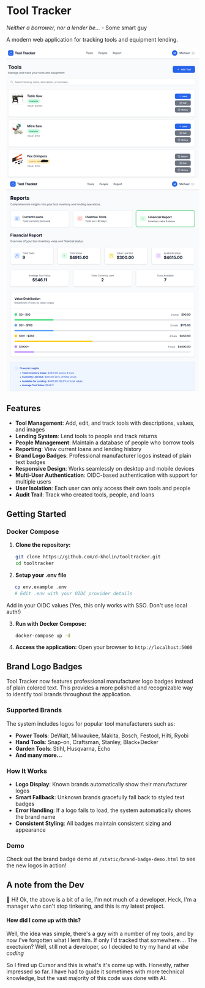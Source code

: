 # Tool Tracker

*Neither a borrower, nor a lender be...* - Some smart guy

A modern web application for tracking tools and equipment lending.

![Homepage Screenshot](pub/homepage.png)
![Reports Screenshot](pub/reports.png)


## Features

- **Tool Management**: Add, edit, and track tools with descriptions, values, and images
- **Lending System**: Lend tools to people and track returns
- **People Management**: Maintain a database of people who borrow tools
- **Reporting**: View current loans and lending history
- **Brand Logo Badges**: Professional manufacturer logos instead of plain text badges
- **Responsive Design**: Works seamlessly on desktop and mobile devices
- **Multi-User Authentication**: OIDC-based authentication with support for multiple users
- **User Isolation**: Each user can only access their own tools and people
- **Audit Trail**: Track who created tools, people, and loans

## Getting Started

### Docker Compose

1. **Clone the repository:**
   ```bash
   git clone https://github.com/d-kholin/tooltracker.git
   cd tooltracker
   ```
2. **Setup your .env file**
```bash
   cp env.example .env
   # Edit .env with your OIDC provider details
```

Add in your OIDC values (Yes, this only works with SSO. Don't use local auth!)

3. **Run with Docker Compose:**
   ```bash
   docker-compose up -d
   ```

4. **Access the application:**
   Open your browser to `http://localhost:5000`


## Brand Logo Badges

Tool Tracker now features professional manufacturer logo badges instead of plain colored text. This provides a more polished and recognizable way to identify tool brands throughout the application.

### Supported Brands
The system includes logos for popular tool manufacturers such as:
- **Power Tools**: DeWalt, Milwaukee, Makita, Bosch, Festool, Hilti, Ryobi
- **Hand Tools**: Snap-on, Craftsman, Stanley, Black+Decker
- **Garden Tools**: Stihl, Husqvarna, Echo
- **And many more...**

### How It Works
- **Logo Display**: Known brands automatically show their manufacturer logos
- **Smart Fallback**: Unknown brands gracefully fall back to styled text badges
- **Error Handling**: If a logo fails to load, the system automatically shows the brand name
- **Consistent Styling**: All badges maintain consistent sizing and appearance

### Demo
Check out the brand badge demo at `/static/brand-badge-demo.html` to see the new logos in action!

## A note from the Dev
👋 Hi! Ok, the above is a bit of a lie, I'm not much of a developer. Heck, I'm a manager who can't stop tinkering, and this is my latest project. 

#### How did I come up with this? 
Well, the idea was simple, there's a guy with a number of my tools, and by now I've forgotten what I lent him. If only I'd tracked that somewhere....
The exectuion? Well, still not a developer, so I decided to try my hand at *vibe coding* 

So I fired up Cursor and this is what's it's come up with. Honestly, rather impressed so far. I have had to guide it sometimes with more technical knowledge, but the vast majority of this code was done with AI.